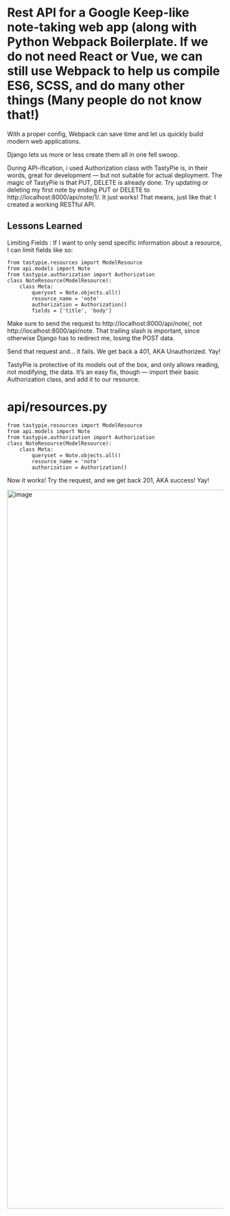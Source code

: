 
# Rest API for a Google Keep-like note-taking web app (along with Python Webpack Boilerplate. If we do not need React or Vue, we can still use Webpack to help us compile ES6, SCSS, and do many other things (Many people do not know that!)

With a proper config, Webpack can save time and let us quickly build modern web applications.

Django lets us more or less create them all in one fell swoop.

During API-ification, i used Authorization class with TastyPie is, in their words, great for development — but not suitable for actual deployment. The magic of TastyPie is that PUT, DELETE is already done. Try updating or deleting my first note by ending PUT or DELETE to http://localhost:8000/api/note/1/. It just works! That means, just like that: I created a working RESTful API.


## Lessons Learned


Limiting Fields : If I want to only send specific information about a resource, I can limit fields like so:

```
from tastypie.resources import ModelResource
from api.models import Note
from tastypie.authorization import Authorization
class NoteResource(ModelResource):
    class Meta:
        queryset = Note.objects.all()
        resource_name = 'note'
        authorization = Authorization()
        fields = ['title', 'body']
```

Make sure to send the request to http://localhost:8000/api/note/, not http://localhost:8000/api/note. That trailing slash is important, since otherwise Django has to redirect me, losing the POST data.

Send that request and… it fails. We get back a 401, AKA Unauthorized. Yay!

TastyPie is protective of its models out of the box, and only allows reading, not modifying, the data. It’s an easy fix, though — import their basic Authorization class, and add it to our resource.

# api/resources.py

```
from tastypie.resources import ModelResource
from api.models import Note
from tastypie.authorization import Authorization
class NoteResource(ModelResource):
    class Meta:
        queryset = Note.objects.all()
        resource_name = 'note'
        authorization = Authorization()
```
Now it works! Try the request, and we get back 201, AKA success! Yay!


<img width="1673" alt="image" src="https://github.com/sachnaror/API-for-Note-Taking-Web-App/assets/9551754/fed7c391-aa1c-45c1-a598-65fcc829d6ea">





